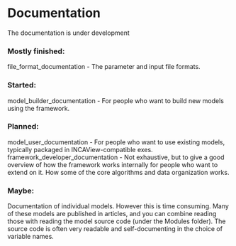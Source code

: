 # Documentation

The documentation is under development

### Mostly finished:
file_format_documentation - The parameter and input file formats.

### Started:
model_builder_documentation - For people who want to build new models using the framework.

### Planned:
model_user_documentation - For people who want to use existing models, typically packaged in INCAView-compatible exes.
framework_developer_documentation - Not exhaustive, but to give a good overview of how the framework works internally for people who want to extend on it. How some of the core algorithms and data organization works.

### Maybe:
Documentation of individual models. However this is time consuming. Many of these models are published in articles, and you can combine reading those with reading the model source code (under the Modules folder). The source code is often very readable and self-documenting in the choice of variable names.
